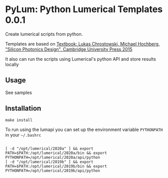# PyLum: Python Lumerical Templates 0.0.1

Create lumerical scripts from python.

Templates are based on [Textbook: Lukas Chrostowski, Michael Hochberg, "Silicon Photonics Design", Cambridge University Press 2015 ](https://github.com/lukasc-ubc/SiliconPhotonicsDesign)

It also can run the scripts using Lumerical's python API and store results locally

## Usage

See samples

## Installation

`make install`

To run using the lumapi you can set up the environment variable `PYTHONPATH` in your `~/.bashrc`


```

[ -d "/opt/lumerical/2020a" ] && export PATH=$PATH:/opt/lumerical/2020a/bin && export PYTHONPATH=/opt/lumerical/2020a/api/python
[ -d "/opt/lumerical/2019b" ] && export PATH=$PATH:/opt/lumerical/2019b/bin && export PYTHONPATH=/opt/lumerical/2019b/api/python

```

